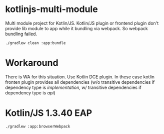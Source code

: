# kotlinjs-multi-module

Multi module project for Kotlin/JS. Kotlin/JS plugin or frontend plugin don't provide lib module to app while it bundling via webpack. So webpack bundling failed.

`./gradlew clean :app:bundle`

# Workaround

There is WA for this situation. Use Kotlin DCE plugin.
In these case kotlin fronten plugin provides all dependencies (w/o transitive dependencies if dependency type is _implementation_, w/ transitive dependencies if dependency type is _api_)

# Kotlin/JS 1.3.40 EAP

`./gradlew :app:browserWebpack`
